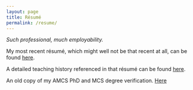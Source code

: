 ```yaml
---
layout: page
title: Résumé
permalink: /resume/
---
```

*Such professional, much employability.*

My most recent résumé, which might well not be that recent at all, can be found [here](/assets/resources/resume/resume.pdf). 

A detailed teaching history referenced in that résumé can be found [here](/assets/resources/resume/teaching.pdf). 

An old copy of my AMCS PhD and MCS degree verification.  [Here](/assets/resources/misc/degree_verification.pdf) 

